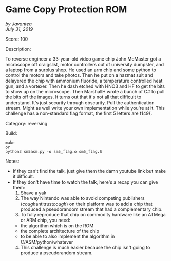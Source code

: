 # Game Copy Protection ROM
*by Javantea*  
*July 31, 2019*

Score:
100

Description:

To reverse engineer a 33-year-old video game chip John McMaster got a microscope off craigslist, motor controllers out of university dumpster, and a laptop from a surplus shop. He used an arm chip and some python to control the motors and take photos. Then he put on a hazmat suit and delayered the chip with ammonium fluoride, a temperature controlled heat gun, and a vortexer. Then he dash etched with HNO3 and HF to get the bits to show up on the microscope. Then MarshallH wrote a bunch of C# to pull the bits off the images. It turns out that it's not all that difficult to understand. It's just security through obscurity. Pull the authentication stream. Might as well write your own implementation while you're at it. This challenge has a non-standard flag format, the first 5 letters are f149{.

Category: reversing

Build:
```
make
or
python3 sm5asm.py -o sm5_flag.o sm5_flag.S

```

Notes:

* If they can't find the talk, just give them the damn youtube link but make it difficult.
* If they don't have time to watch the talk, here's a recap you can give them:
  1. Shave a yak
  2. The way Nintendo was able to avoid competing publishers (*cough*antitrust*cough*) on their platform was to add a chip that produced a pseudorandom stream that had a complementary chip.
  3. To fully reproduce that chip on commodity hardware like an ATMega or ARM chip, you need:
    * the algorithm which is on the ROM
    * the complete architecture of the chip
    * to be able to also implement the algorithm in C/ASM/python/whatever
  4. This challenge is much easier because the chip isn't going to produce a pseudorandom stream.
